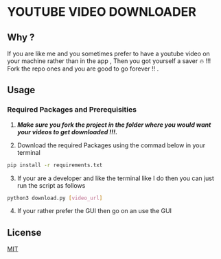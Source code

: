# YOUTUBE VIDEO DOWNLOADER

## Why ? 

If you are like me and you sometimes prefer to have a youtube video on your machine rather than in the app , Then you got yourself a saver 🔥 !!! Fork the repo ones and you are good to go forever !! . 

## Usage

### Required Packages and Prerequisities
1. ***Make sure you fork the project in the folder where you would want your videos to get downloaded !!!.***

2. Download the required Packages using the commad below in your terminal
```bash
pip install -r requirements.txt
```

3. If your are a developer and like the terminal like I do then you can just run the script as follows

```bash
python3 download.py [video_url]
```
4. If your rather prefer the GUI then go on an use the GUI 


## License

[MIT](https://choosealicense.com/licenses/mit/)




